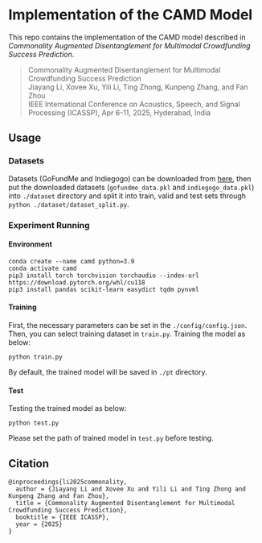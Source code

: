 # Implementation of the CAMD Model

This repo contains the implementation of the CAMD model described in _Commonality Augmented Disentanglement for Multimodal Crowdfunding Success Prediction_.

> Commonality Augmented Disentanglement for Multimodal Crowdfunding Success Prediction  
> Jiayang Li, Xovee Xu, Yili Li, Ting Zhong, Kunpeng Zhang, and Fan Zhou  
> IEEE International Conference on Acoustics, Speech, and Signal Processing (ICASSP), Apr 6-11, 2025, Hyderabad, India  


## Usage

### Datasets
Datasets (GoFundMe and Indiegogo) can be downloaded from [here](https://drive.google.com/drive/folders/1r9qDzzINHkUvH3-urOJyujPJHWbq1IdM), then
put the downloaded datasets (`gofundme_data.pkl` and `indiegogo_data.pkl`) into `./dataset` directory and split it into train, valid and test sets through `python ./dataset/dataset_split.py`.

### Experiment Running

#### Environment

```shell
conda create --name camd python=3.9
conda activate camd
pip3 install torch torchvision torchaudio --index-url https://download.pytorch.org/whl/cu118
pip3 install pandas scikit-learn easydict tqdm pynvml
```

#### Training

First, the necessary parameters can be set in the `./config/config.json`. Then, you can select training dataset in `train.py`.
Training the model as below:
```
python train.py
```
By default, the trained model will be saved in `./pt` directory.

#### Test

Testing the trained model as below:
```
python test.py
```
Please set the path of trained model in `test.py` before testing.

## Citation

    @inproceedings{li2025commonality,
      author = {Jiayang Li and Xovee Xu and Yili Li and Ting Zhong and Kunpeng Zhang and Fan Zhou},
      title = {Commonality Augmented Disentanglement for Multimodal Crowdfunding Success Prediction},
      booktitle = {IEEE ICASSP},
      year = {2025}
    }
